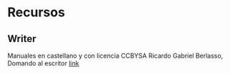 # Recursos
## Writer
Manuales en castellano y con licencia CCBYSA
Ricardo Gabriel Berlasso, Domando al escritor
[link](https://elpinguinotolkiano.files.wordpress.com/2016/04/domandoalescritor-2016.pdf "Ricardo Gabriel Berlasso - Domando al escritor")
